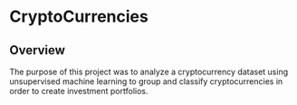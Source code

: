 # CryptoCurrencies

## Overview
The purpose of this project was to analyze a cryptocurrency dataset using unsupervised machine learning to group and classify cryptocurrencies
in order to create investment portfolios.
